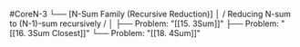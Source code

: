 #CoreN-3
└── [N-Sum Family (Recursive Reduction)]
    │   / Reducing N-sum to (N-1)-sum recursively /
    │
    ├── Problem: "[[15. 3Sum]]"
    ├── Problem: "[[16. 3Sum Closest]]"
    └── Problem: "[[18. 4Sum]]"